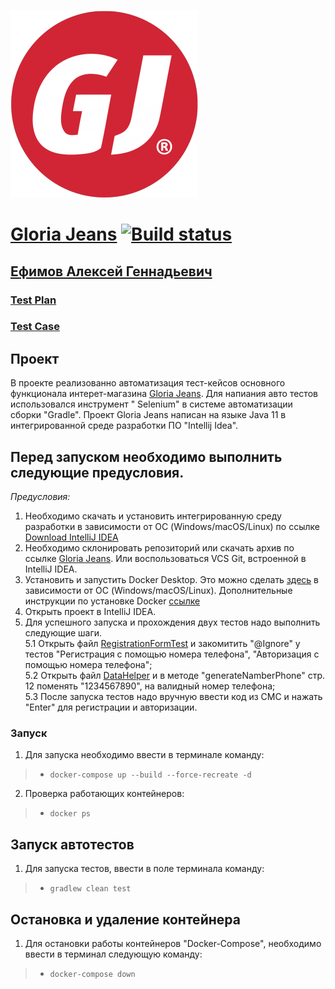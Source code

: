 ![Starting the container](Documents/img/GJ.png)

# [Gloria Jeans](https://www.gloria-jeans.ru/) [![Build status](https://ci.appveyor.com/api/projects/status/jh32bhm0b7jok1db?svg=true)](https://ci.appveyor.com/project/Aleks4404/gloriajeans)

## [Ефимов Алексей Геннадьевич](https://github.com/Aleks4404)

### [Test Plan](Documents/TestPlan.md)

### [Test Case](Documents/TestCase.md)

## Проект

В проекте реализованно автоматизация тест-кейсов основного функционала
интерет-магазина [Gloria Jeans](https://www.gloria-jeans.ru/). Для напиания авто тестов использовался инструмент "
Selenium" в системе автоматизации сборки "Gradle". Проект Gloria Jeans написан на языке Java 11 в интегрированной среде
разработки ПО "Intellij Idea".

## **Перед запуском необходимо выполнить следующие предусловия.**

*Предусловия:*

1. Необходимо скачать и установить интегрированную среду разработки в зависимости от ОС (Windows/macOS/Linux) по
   ссылке [Download IntelliJ IDEA](https://www.jetbrains.com/idea/download/#section=windows)
2. Необходимо склонировать репозиторий или скачать архив по
   ссылке [Gloria Jeans](https://github.com/Aleks4404/GloriaJeans.git). Или воспользоваться VCS Git, встроенной в
   IntelliJ IDEA.
3. Установить и запустить Docker Desktop. Это можно сделать [здесь](https://docs.docker.com/get-docker/) в зависимости
   от ОС (Windows/macOS/Linux). Дополнительные инструкции по установке
   Docker [ссылке](https://github.com/netology-code/aqa-homeworks/blob/master/docker/installation.md)
4. Открыть проект в IntelliJ IDEA.
5. Для успешного запуска и прохождения двух тестов надо выполнить следующие шаги.  
   5.1 Открыть файл [RegistrationFormTest](src/test/java/web/test/RegistrationFormTest.java) и закомитить "@Ignore" у
   тестов "Регистрация с помощью номера телефона", "Авторизация с помощью номера телефона";   
   5.2 Открыть файл [DataHelper](src/test/java/web/data/DataHelper.java) и в методе "generateNamberPhone" стр. 12
   поменять "1234567890", на валидный номер телефона;   
   5.3 После запуска тестов надо вручную ввести код из СМС и нажать "Enter" для регистрации и авторизации.

### Запуск

1. Для запуска необходимо ввести в терминале команду:

> * `docker-compose up --build --force-recreate -d`

2. Проверка работающих контейнеров:

> * `docker ps`

## Запуск автотестов

1. Для запуска тестов, ввести в поле терминала команду:

> * `gradlew clean test`

## Остановка и удаление контейнера

1. Для остановки работы контейнеров "Docker-Compose", необходимо ввести в терминал следующую команду:

> * `docker-compose down`
